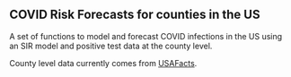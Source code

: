 ## COVID Risk Forecasts for counties in the US

A set of functions to model and forecast COVID infections in the US using an SIR model and positive test data at the county level.


County level data currently comes from [USAFacts](https://usafacts.org/visualizations/coronavirus-covid-19-spread-map/).


